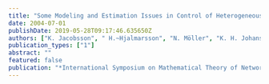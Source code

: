 ```yaml
---
title: "Some Modeling and Estimation Issues in Control of Heterogeneous Networks"
date: 2004-07-01
publishDate: 2019-05-28T09:17:46.635650Z
authors: ["K. Jacobsson", " H.~Hjalmarsson", "N. Möller", "K. H. Johansson"]
publication_types: ["1"]
abstract: ""
featured: false
publication: "*International Symposium on Mathematical Theory of Networks and Systems*"
---
```


